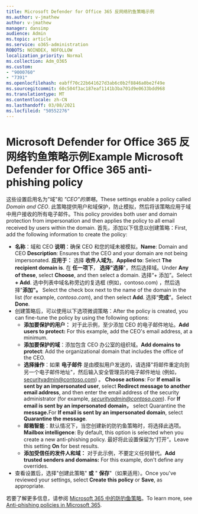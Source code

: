 ```yaml
---
title: Microsoft Defender for Office 365 反网络钓鱼策略示例
ms.author: v-jmathew
author: v-jmathew
manager: dansimp
audience: Admin
ms.topic: article
ms.service: o365-administration
ROBOTS: NOINDEX, NOFOLLOW
localization_priority: Normal
ms.collection: Adm_O365
ms.custom:
- "9000760"
- "7391"
ms.openlocfilehash: eabff70c22b641627d3ab6c0b2f8846a0be2f49e
ms.sourcegitcommit: 60c504f3ac187eaf1141b3ba701d9e0633bdd968
ms.translationtype: MT
ms.contentlocale: zh-CN
ms.lasthandoff: 03/08/2021
ms.locfileid: "50552276"
---
```

# <a name="example-microsoft-defender-for-office-365-anti-phishing-policy"></a><span data-ttu-id="3be19-102">Microsoft Defender for Office 365 反网络钓鱼策略示例</span><span class="sxs-lookup"><span data-stu-id="3be19-102">Example Microsoft Defender for Office 365 anti-phishing policy</span></span>

<span data-ttu-id="3be19-103">这些设置启用名为"域"和 *"CEO"的策略*。</span><span class="sxs-lookup"><span data-stu-id="3be19-103">These settings enable a policy called *Domain and CEO*.</span></span> <span data-ttu-id="3be19-104">此策略提供用户和域保护，防止模拟，然后将该策略应用于域中用户接收的所有电子邮件。</span><span class="sxs-lookup"><span data-stu-id="3be19-104">This policy provides both user and domain protection from impersonation and then applies the policy to all email received by users within the domain.</span></span> <span data-ttu-id="3be19-105">首先，添加以下信息以创建策略：</span><span class="sxs-lookup"><span data-stu-id="3be19-105">First, add the following information to create the policy:</span></span>

- <span data-ttu-id="3be19-106">**名称**：域和 CEO **说明**：确保 CEO 和您的域未被模拟。</span><span class="sxs-lookup"><span data-stu-id="3be19-106">**Name**: Domain and CEO **Description**: Ensures that the CEO and your domain are not being impersonated.</span></span>
  <span data-ttu-id="3be19-107">**应用于：** 选择 **收件人域为**。</span><span class="sxs-lookup"><span data-stu-id="3be19-107">**Applied to**: Select **The recipient domain is**.</span></span> <span data-ttu-id="3be19-108">在 **任一项下**， **选择"选择**"，然后选择域。</span><span class="sxs-lookup"><span data-stu-id="3be19-108">Under **Any of these**, select **Choose**, and then select a domain.</span></span> <span data-ttu-id="3be19-109">选择“+ 添加”。</span><span class="sxs-lookup"><span data-stu-id="3be19-109">Select **+ Add**.</span></span> <span data-ttu-id="3be19-110">选中列表中域名称旁边的复选框 (例如，contoso.com) ，然后选择"**添加"。** </span><span class="sxs-lookup"><span data-stu-id="3be19-110">Select the check box next to the name of the domain in the list (for example, *contoso.com*), and then select **Add**.</span></span> <span data-ttu-id="3be19-111">选择“**完成**”。</span><span class="sxs-lookup"><span data-stu-id="3be19-111">Select **Done**.</span></span>
- <span data-ttu-id="3be19-112">创建策略后，可以使用以下选项微调策略：</span><span class="sxs-lookup"><span data-stu-id="3be19-112">After the policy is created, you can fine-tune the policy by using the following options:</span></span>
  - <span data-ttu-id="3be19-113">**添加要保护的用户：** 对于此示例，至少添加 CEO 的电子邮件地址。</span><span class="sxs-lookup"><span data-stu-id="3be19-113">**Add users to protect:** For this example, add the CEO's email address, at a minimum.</span></span>
  - <span data-ttu-id="3be19-114">**添加要保护的域**：添加包含 CEO 办公室的组织域。</span><span class="sxs-lookup"><span data-stu-id="3be19-114">**Add domains to protect**: Add the organizational domain that includes the office of the CEO.</span></span>
  - <span data-ttu-id="3be19-115">**选择操作**：如果 **电子邮件** 是由模拟用户发送的，请选择"将邮件重定向到另一个电子邮件地址"，然后输入安全管理员的电子邮件地址 (例如，securityadmin@contoso.com) 。 </span><span class="sxs-lookup"><span data-stu-id="3be19-115">**Choose actions**: For **If email is sent by an impersonated user**, select **Redirect message to another email address**, and then enter the email address of the security administrator (for example, *securityadmin@contoso.com*).</span></span> <span data-ttu-id="3be19-116">For **If email is sent by an impersonated domain，** select Quarantine the **message.**</span><span class="sxs-lookup"><span data-stu-id="3be19-116">For **If email is sent by an impersonated domain**, select **Quarantine the message**.</span></span>
  - <span data-ttu-id="3be19-117">**邮箱智能**：默认情况下，当您创建新的防钓鱼策略时，将选择此选项。</span><span class="sxs-lookup"><span data-stu-id="3be19-117">**Mailbox intelligence**: By default, this option is selected when you create a new anti-phishing policy.</span></span> <span data-ttu-id="3be19-118">最好将此设置保留为“打开”。</span><span class="sxs-lookup"><span data-stu-id="3be19-118">Leave this setting **On** for best results.</span></span>
  - <span data-ttu-id="3be19-119">**添加受信任的发件人和域：** 对于此示例，不要定义任何替代。</span><span class="sxs-lookup"><span data-stu-id="3be19-119">**Add trusted senders and domains:** For this example, don't define any overrides.</span></span>
- <span data-ttu-id="3be19-120">查看设置后，选择"创建此策略" **或** " **保存**"（如果适用）。</span><span class="sxs-lookup"><span data-stu-id="3be19-120">Once you've reviewed your settings, select **Create this policy** or **Save**, as appropriate.</span></span>

<span data-ttu-id="3be19-121">若要了解更多信息，请参阅 [Microsoft 365 中的防钓鱼策略](https://go.microsoft.com/fwlink/?linkid=2092235)。</span><span class="sxs-lookup"><span data-stu-id="3be19-121">To learn more, see [Anti-phishing policies in Microsoft 365](https://go.microsoft.com/fwlink/?linkid=2092235).</span></span>
